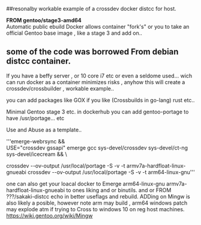 ##resonalby workable example of a crossdev docker distcc for host. 


**FROM gentoo/stage3-amd64**  
Automatic public ebuild Docker allows container "fork's" or you to take an official Gentoo  base image , like a stage 3 and add on.. 

## some of the code was borrowed From debian distcc container. 
 
If you have a beffy server , or 10 core i7 etc or even a seldome used... wich can run docker as a container 
minimizes risks , anyhow this will create a crossdev/crossbuilder , workable example.. 

you can add packages like GOX if you like (Crossbuilds in go-lang) rust etc.. 

Minimal Gentoo stage 3 etc. in dockerhub you can add gentoo-portage to have /usr/portage... etc

Use and Abuse as a template.. 

'''emerge-webrsync && \
  USE="crossdev gssapi" emerge gcc  sys-devel/crossdev sys-devel/ct-ng sys-devel/icecream  && \

 
crossdev --ov-output /usr/local/portage -S -v -t armv7a-hardfloat-linux-gnueabi
crossdev --ov-output /usr/local/portage -S -v -t arm64-linux-gnu'''

 one can also get your loacal docker to Emerge arm64-linux-gnu  armv7a-hardfloat-linux-gnueabi  to ones liking and or binutils. 
 and or FROM ???/sakaki-distcc  echo in better useflags and rebuild. 
 ADDing on Mingw is also likely a posible, however note arm may build , arm64 windows patch may explode atm if trying to Cross to windows 10 on reg host machines. 
 https://wiki.gentoo.org/wiki/Mingw
